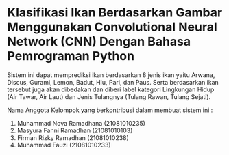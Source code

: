 # Klasifikasi Ikan Berdasarkan Gambar Menggunakan Convolutional Neural Network (CNN) Dengan Bahasa Pemrograman Python
Sistem ini dapat memprediksi ikan berdasarkan 8 jenis ikan yaitu Arwana, Discus, Gurami, Lemon, Badut, Hiu, Pari, dan Paus.
Serta berdasarkan ikan tersebut juga akan dibedakan dan diberi label kategori Lingkungan Hidup (Air Tawar, Air Laut) dan Jenis Tulangnya (Tulang Rawan, Tulang Sejati).

Nama Anggota Kelompok yang berkontribusi dalam membuat sistem ini :
1. Muhammad Nova Ramadhana  (21081010235)
2. Masyura Fanni Ramadhan   (21081010103)
3. Firman Rizky Ramadhan    (21081010238)
5. Muhammad Fauzi           (21081010233)
